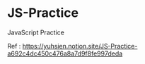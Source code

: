 # JS-Practice
JavaScript Practice

Ref : https://yuhsien.notion.site/JS-Practice-a692c4dc450c476a8a7d9f8fe997deda
